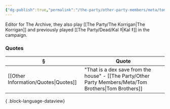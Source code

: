 ```yaml
---
{"dg-publish":true,"permalink":"/the-party/other-party-members/meta/tom-brothers/","tags":["Player"],"updated":"2025-08-11T11:53:32.596+01:00"}
---
```


Editor for The Archive, they also play [[The Party/The Korrigan\|The Korrigan]] and previously played [[The Party/Dead/Kal ‡\|Kal ‡]] in the campaign.

### Quotes
| §                                       | Quote                                                  |
| --------------------------------------- | ------------------------------------------------------ |
| [[Other Information/Quotes\|Quotes]] | "That is a dex save from the house" - [[The Party/Other Party Members/Meta/Tom Brothers\|Tom Brothers]] |

{ .block-language-dataview}